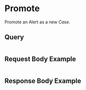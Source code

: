 # Promote

Promote an Alert as a new *Case*. 

## Query

```

```


## Request Body Example

```json

```


## Response Body Example

```json

```